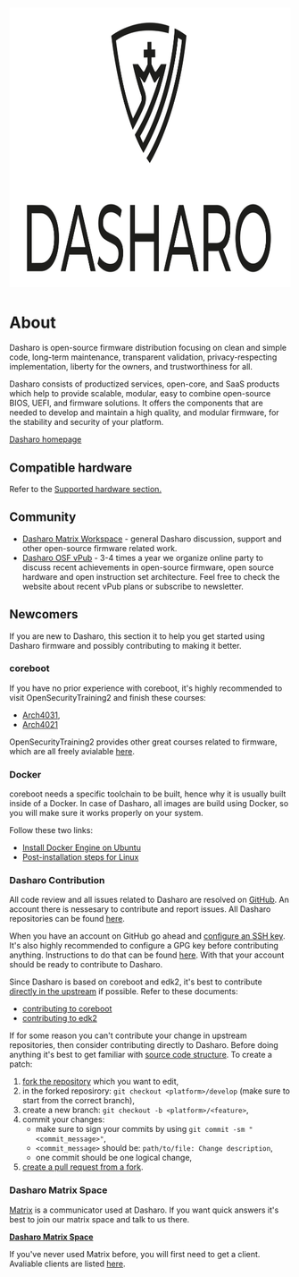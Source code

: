 # <img src="images/logo/logo-bar.svg" width="1000" height="500">

# About

Dasharo is open-source firmware distribution focusing on clean and simple code,
long-term maintenance, transparent validation, privacy-respecting
implementation, liberty for the owners, and trustworthiness for all.

Dasharo consists of productized services, open-core, and SaaS products which
help to provide scalable, modular, easy to combine open-source BIOS, UEFI, and
firmware solutions. It offers the components that are needed to develop and
maintain a high quality, and modular firmware, for the stability and security
of your platform.

[Dasharo homepage](https://dasharo.com/)

## Compatible hardware

Refer to the [Supported hardware section.](/unified/novacustom/overview/)

<!--
TODO: explain how user, developer, customer may add to this list
TODO: introduce status like officially supported by vendor or nor officially
supported by vendor
TODO: explain that not all hardware may be listed here, because of embargo,
non-public development, custom hardware handled by vendor
-->

## Community

* [Dasharo Matrix Workspace](https://matrix.to/#/#dasharo:matrix.org) - general
  Dasharo discussion, support and other open-source firmware related work.
* [Dasharo OSF vPub](https://vpub.dasharo.com/) - 3-4 times a year we organize
  online party to discuss recent achievements in open-source firmware, open
  source hardware and open instruction set architecture. Feel free to check the
  website about recent vPub plans or subscribe to newsletter.

## Newcomers

If you are new to Dasharo, this section it to help you get started using Dasharo
firmware and possibly contributing to making it better.

### coreboot

If you have no prior experience with coreboot, it's highly recommended to visit
OpenSecurityTraining2 and finish these courses:
* [Arch4031](https://p.ost2.fyi/courses/course-v1:OpenSecurityTraining2+Arch4031_x86-64_RV_coreboot+2021_v1/about),
* [Arch4021](https://p.ost2.fyi/courses/course-v1:OpenSecurityTraining2+4021_Intro_UEFI+2022_v1/about)

OpenSecurityTraining2 provides other great courses related to firmware, which
are all freely avialable [here](https://p.ost2.fyi/courses).

### Docker

coreboot needs a specific toolchain to be built, hence why it is usually built
inside of a Docker. In case of Dasharo, all images are build using Docker, so
you will make sure it works properly on your system.

Follow these two links:
* [Install Docker Engine on Ubuntu](https://docs.docker.com/engine/install/ubuntu/)
* [Post-installation steps for Linux](https://docs.docker.com/engine/install/linux-postinstall/)

### Dasharo Contribution

All code review and all issues related to Dasharo are resolved on
[GitHub](https://github.com/). An account there is nessesary to contribute and
report issues. All Dasharo repositories can be found
[here](https://github.com/Dasharo).

When you have an account on GitHub go ahead and
[configure an SSH key](https://docs.github.com/en/authentication/connecting-to-github-with-ssh).
It's also highly recommended to configure a GPG key before contributing
anything. Instructions to do that can be found
[here](https://docs.github.com/en/authentication/managing-commit-signature-verification/adding-a-gpg-key-to-your-github-account).
With that your account should be ready to contribute to Dasharo.

Since Dasharo is based on coreboot and edk2, it's best to contribute [directly
in the upstream](https://www.chromium.org/chromium-os/chromiumos-design-docs/upstream-first/)
if possible. Refer to these documents:
* [contributing to coreboot](https://doc.coreboot.org/contributing/index.html)
* [contributing to edk2](https://github.com/tianocore/tianocore.github.io/wiki/EDK-II-Development-Process)

If for some reason you can't contribute your change in upstream repositories,
then consider contributing directly to Dasharo. Before doing anything it's
best to get familiar with [source code structure](https://docs.dasharo.com/dev-proc/source-code-structure/).
To create a patch:
1. [fork the repository](https://docs.github.com/en/pull-requests/collaborating-with-pull-requests/working-with-forks/about-forks)
   which you want to edit,
1. in the forked reposirory: `git checkout <platform>/develop` (make sure to
   start from the correct branch),
1. create a new branch: `git checkout -b <platform>/<feature>`,
1. commit your changes:
    * make sure to sign your commits by using
      `git commit -sm "<commit_message>"`,
    * `<commit_message>` should be: `path/to/file: Change description`,
    * one commit should be one logical change,
1. [create a pull request from a fork](https://docs.github.com/en/pull-requests/collaborating-with-pull-requests/proposing-changes-to-your-work-with-pull-requests/creating-a-pull-request-from-a-fork).

### Dasharo Matrix Space

[Matrix](https://matrix.org/) is a communicator used at Dasharo. If you want
quick answers it's best to join our matrix space and talk to us there.

[**Dasharo Matrix Space**](https://matrix.to/#/#dasharo:matrix.org)

If you've never used Matrix before, you will first need to get a client.
Avaliable clients are listed [here](https://matrix.org/clients/).

<!--

For now we deprecating this terminology. We will get back to it when we will
support enough platforms to justify and explain our strategy for given market
segment.

## Stock Keeping Units (SKUs)

Also called variants or flavours. In essence Dasharo SKUs are set of Open
Source Firmware releases produced for given market segment with awareness of
features that given segment requires. Each market segment includes two types of
platforms: Reference Platform (RP) and Hardware Compatibility List Platforms
(HCLP).

What SKUs we support:

* [Dasharo Workstation](variants/workstation.md)
* [Dasharo Firewall](variants/firewall.md)
* [Dasharo Secure Firewall](variants/secure-firewall.md)
* [Dasharo Trustworthy Server CE](variants/trustworthy-server.md)
* [Dasharo Trustworthy Computing](variants/trustworthy-computing.md)
* [Dasharo Server](variants/server.md)
* [Dasharo Safety-Critical](variants/safety-critical.md)

Dasharo SKUs roadmap is available on [SKUs Overview](variants/skus-overview.md) page.
-->
